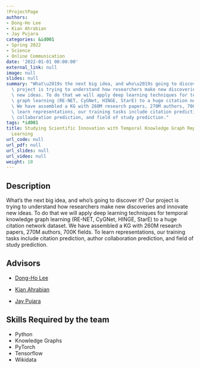 ```yaml
---
!ProjectPage
authors:
- Dong-Ho Lee
- Kian Ahrabian
- Jay Pujara
categories: &id001
- Spring 2022
- Science
- Online Communication
date: '2022-01-01 00:00:00'
external_link: null
image: null
slides: null
summary: "What\u2019s the next big idea, and who\u2019s going to discover it? Our\
  \ project is trying to understand how researchers make new discoveries and innovate\
  \ new ideas. To do that we will apply deep learning techniques for temporal knowledge\
  \ graph learning (RE-NET, CyGNet, HINGE, StarE) to a huge citation network dataset.\
  \ We have assembled a KG with 260M research papers, 270M authors, 700K fields. To\
  \ learn representations, our training tasks include citation prediction, author\
  \ collaboration prediction, and field of study prediction."
tags: *id001
title: Studying Scientific Innovation with Temporal Knowledge Graph Representation
  Learning
url_code: null
url_pdf: null
url_slides: null
url_video: null
weight: 10
---
```

## Description

What’s the next big idea, and who’s going to discover it? Our project is trying to understand how researchers make new discoveries and innovate new ideas. To do that we will apply deep learning techniques for temporal knowledge graph learning (RE-NET, CyGNet, HINGE, StarE) to a huge citation network dataset. We have assembled a KG with 260M research papers, 270M authors, 700K fields. To learn representations, our training tasks include citation prediction, author collaboration prediction, and field of study prediction.




## Advisors

* [Dong-Ho Lee](../../../author/dong-ho-lee)

* [Kian Ahrabian](../../../author/kian-ahrabian)

* [Jay Pujara](../../../author/jay-pujara)

## Skills Required by the team


* Python
* Knowledge Graphs
* PyTorch
* Tensorflow
* Wikidata